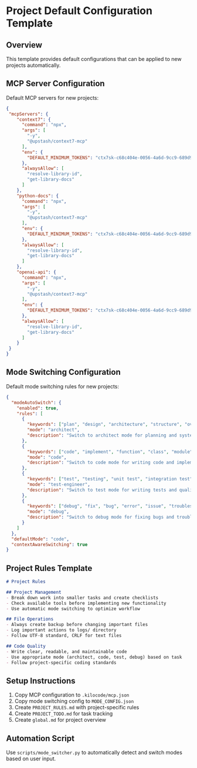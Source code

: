 # Project Default Configuration Template

## Overview
This template provides default configurations that can be applied to new projects automatically.

## MCP Server Configuration
Default MCP servers for new projects:
```json
{
 "mcpServers": {
    "context7": {
      "command": "npx",
      "args": [
        "-y",
        "@upstash/context7-mcp"
      ],
      "env": {
        "DEFAULT_MINIMUM_TOKENS": "ctx7sk-c68c404e-0056-4a6d-9cc9-689d905cacdb"
      },
      "alwaysAllow": [
        "resolve-library-id",
        "get-library-docs"
      ]
    },
    "python-docs": {
      "command": "npx",
      "args": [
        "-y",
        "@upstash/context7-mcp"
      ],
      "env": {
        "DEFAULT_MINIMUM_TOKENS": "ctx7sk-c68c404e-0056-4a6d-9cc9-689d905cacdb"
      },
      "alwaysAllow": [
        "resolve-library-id",
        "get-library-docs"
      ]
    },
    "openai-api": {
      "command": "npx",
      "args": [
        "-y",
        "@upstash/context7-mcp"
      ],
      "env": {
        "DEFAULT_MINIMUM_TOKENS": "ctx7sk-c68c404e-0056-4a6d-9cc9-689d905cacdb"
      },
      "alwaysAllow": [
        "resolve-library-id",
        "get-library-docs"
      ]
    }
 }
}
```

## Mode Switching Configuration
Default mode switching rules for new projects:
```json
{
  "modeAutoSwitch": {
    "enabled": true,
    "rules": [
      {
        "keywords": ["plan", "design", "architecture", "structure", "overview", "strategy", "planning", "designing"],
        "mode": "architect",
        "description": "Switch to architect mode for planning and system design"
      },
      {
        "keywords": ["code", "implement", "function", "class", "module", "script", "development", "create", "write code", "programming"],
        "mode": "code",
        "description": "Switch to code mode for writing code and implementing features"
      },
      {
        "keywords": ["test", "testing", "unit test", "integration test", "pytest", "unittest", "verify", "validation"],
        "mode": "test-engineer",
        "description": "Switch to test mode for writing tests and quality assurance"
      },
      {
        "keywords": ["debug", "fix", "bug", "error", "issue", "troubleshoot", "problem", "error handling"],
        "mode": "debug",
        "description": "Switch to debug mode for fixing bugs and troubleshooting"
      }
    ]
  },
  "defaultMode": "code",
  "contextAwareSwitching": true
}
```

## Project Rules Template
```markdown
# Project Rules

## Project Management
- Break down work into smaller tasks and create checklists
- Check available tools before implementing new functionality
- Use automatic mode switching to optimize workflow

## File Operations
- Always create backup before changing important files
- Log important actions to logs/ directory
- Follow UTF-8 standard, CRLF for text files

## Code Quality
- Write clear, readable, and maintainable code
- Use appropriate mode (architect, code, test, debug) based on task
- Follow project-specific coding standards
```

## Setup Instructions
1. Copy MCP configuration to `.kilocode/mcp.json`
2. Copy mode switching config to `MODE_CONFIG.json`
3. Create `PROJECT_RULES.md` with project-specific rules
4. Create `PROJECT_TODO.md` for task tracking
5. Create `global.md` for project overview

## Automation Script
Use `scripts/mode_switcher.py` to automatically detect and switch modes based on user input.